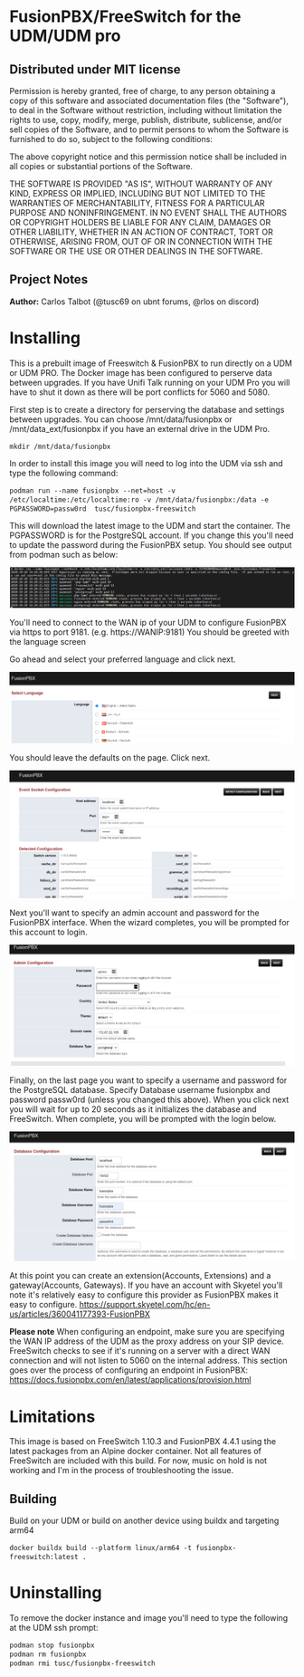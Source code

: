 # FusionPBX/FreeSwitch for the UDM/UDM pro

## Distributed under MIT license

Permission is hereby granted, free of charge, to any person obtaining a copy of this software and associated documentation files (the "Software"), to deal in the Software without restriction, including without limitation the rights to use, copy, modify, merge, publish, distribute, sublicense, and/or sell copies of the Software, and to permit persons to whom the Software is furnished to do so, subject to the following conditions:

The above copyright notice and this permission notice shall be included in all copies or substantial portions of the Software.

THE SOFTWARE IS PROVIDED "AS IS", WITHOUT WARRANTY OF ANY KIND, EXPRESS OR IMPLIED, INCLUDING BUT NOT LIMITED TO THE WARRANTIES OF MERCHANTABILITY, FITNESS FOR A PARTICULAR PURPOSE AND NONINFRINGEMENT. IN NO EVENT SHALL THE AUTHORS OR COPYRIGHT HOLDERS BE LIABLE FOR ANY CLAIM, DAMAGES OR OTHER LIABILITY, WHETHER IN AN ACTION OF CONTRACT, TORT OR OTHERWISE, ARISING FROM, OUT OF OR IN CONNECTION WITH THE SOFTWARE OR THE USE OR OTHER DEALINGS IN THE SOFTWARE.


## Project Notes
**Author:** Carlos Talbot (@tusc69 on ubnt forums, @rlos on discord)

# Installing

This is a prebuilt image of Freeswitch & FusionPBX to run directly on a UDM or UDM PRO. The Docker image has been configured to perserve data between upgrades. If you have Unifi Talk running on your UDM Pro you will have to shut it down as there will be port conflicts for 5060 and 5080.

First step is to create a directory for perserving the database and settings between upgrades. You can choose /mnt/data/fusionpbx or /mnt/data_ext/fusionpbx if you have an external drive in the UDM Pro.
```
mkdir /mnt/data/fusionpbx
```

In order to install this image you will need to log into the UDM via ssh and type the following command:

```
podman run --name fusionpbx --net=host -v /etc/localtime:/etc/localtime:ro -v /mnt/data/fusionpbx:/data -e PGPASSWORD=passw0rd  tusc/fusionpbx-freeswitch
```
This will download the latest image to the UDM and start the container. 
The PGPASSWORD is for the PostgreSQL account. If you change this you'll need to update the password during the FusionPBX setup. You should see output from podman such as below:

![Blockgroup](/pics/pic1.png)

You'll need to connect to the WAN ip of your UDM to configure FusionPBX via https to port 9181. (e.g. https://WANIP:9181)
You should be greeted with the language screen

Go ahead and select your preferred language and click next.

![Blockgroup](/pics/setup1.png)

You should leave the defaults on the page. Click next.

![Blockgroup](/pics/setup2.png)

Next you'll want to specify an admin account and password for the FusionPBX interface. When the wizard completes, you will be prompted for this account to login.

![Blockgroup](/pics/setup3.png)

Finally, on the last page you want to specify a username and password for the PostgreSQL database. Specify Database username fusionpbx and password passw0rd (unless you changed this above).
When you click next you will wait for up to 20 seconds as it initializes the database and FreeSwitch. When complete, you will be prompted with the login below.

![Blockgroup](/pics/setup4.png)

At this point you can create an extension(Accounts, Extensions) and a gateway(Accounts, Gateways). If you have an account with Skyetel you'll note it's relatively easy to configure this provider as FusionPBX makes it easy to configure.
https://support.skyetel.com/hc/en-us/articles/360041177393-FusionPBX

**Please note** When configuring an endpoint, make sure you are specifying the WAN IP address of the UDM as the proxy address on your SIP device. FreeSwitch checks to see if it's running on a server with a direct WAN connection and will not listen to 5060 on the internal address.
This section goes over the process of configuring an endpoint in FusionPBX: https://docs.fusionpbx.com/en/latest/applications/provision.html

# Limitations

This image is based on FreeSwitch 1.10.3 and FusionPBX 4.4.1 using the latest packages from an Alpine docker container. Not all features of FreeSwitch are included with this build.
For now, music on hold is not working and I'm in the process of troubleshooting the issue.

## Building
Build on your UDM or build on another device using buildx and targeting arm64
```
docker buildx build --platform linux/arm64 -t fusionpbx-freeswitch:latest .
```
# Uninstalling

To remove the docker instance and image you'll need to type the following at the UDM ssh prompt:


```
podman stop fusionpbx
podman rm fusionpbx
podman rmi tusc/fusionpbx-freeswitch
```
